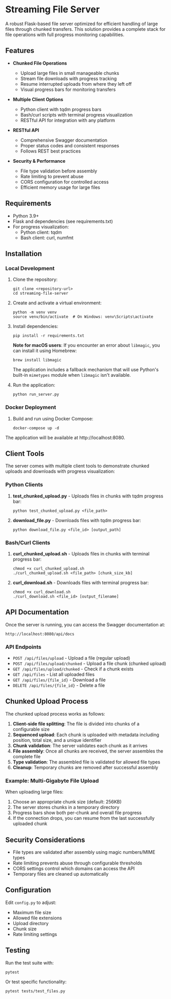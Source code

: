 # Streaming File Server

A robust Flask-based file server optimized for efficient handling of large files through chunked transfers. This solution provides a complete stack for file operations with full progress monitoring capabilities.

## Features

- **Chunked File Operations**
  - Upload large files in small manageable chunks
  - Stream file downloads with progress tracking
  - Resume interrupted uploads from where they left off
  - Visual progress bars for monitoring transfers

- **Multiple Client Options**
  - Python client with tqdm progress bars
  - Bash/curl scripts with terminal progress visualization
  - RESTful API for integration with any platform

- **RESTful API**
  - Comprehensive Swagger documentation
  - Proper status codes and consistent responses
  - Follows REST best practices

- **Security & Performance**
  - File type validation before assembly
  - Rate limiting to prevent abuse
  - CORS configuration for controlled access
  - Efficient memory usage for large files

## Requirements

- Python 3.9+
- Flask and dependencies (see requirements.txt)
- For progress visualization:
  - Python client: tqdm
  - Bash client: curl, numfmt

## Installation

### Local Development

1. Clone the repository:
   ```
   git clone <repository-url>
   cd streaming-file-server
   ```

2. Create and activate a virtual environment:
   ```
   python -m venv venv
   source venv/bin/activate  # On Windows: venv\Scripts\activate
   ```

3. Install dependencies:
   ```
   pip install -r requirements.txt
   ```

   **Note for macOS users**: If you encounter an error about `libmagic`, you can install it using Homebrew:
   ```
   brew install libmagic
   ```
   
   The application includes a fallback mechanism that will use Python's built-in `mimetypes` module when `libmagic` isn't available.

4. Run the application:
   ```
   python run_server.py
   ```

### Docker Deployment

1. Build and run using Docker Compose:
   ```
   docker-compose up -d
   ```

The application will be available at http://localhost:8080.

## Client Tools

The server comes with multiple client tools to demonstrate chunked uploads and downloads with progress visualization:

### Python Clients

1. **test_chunked_upload.py** - Uploads files in chunks with tqdm progress bar:
   ```
   python test_chunked_upload.py <file_path>
   ```

2. **download_file.py** - Downloads files with tqdm progress bar:
   ```
   python download_file.py <file_id> [output_path]
   ```

### Bash/Curl Clients

1. **curl_chunked_upload.sh** - Uploads files in chunks with terminal progress bar:
   ```
   chmod +x curl_chunked_upload.sh
   ./curl_chunked_upload.sh <file_path> [chunk_size_kb]
   ```

2. **curl_download.sh** - Downloads files with terminal progress bar:
   ```
   chmod +x curl_download.sh
   ./curl_download.sh <file_id> [output_filename]
   ```

## API Documentation

Once the server is running, you can access the Swagger documentation at:

```
http://localhost:8080/api/docs
```

### API Endpoints

- `POST /api/files/upload` - Upload a file (regular upload)
- `POST /api/files/upload/chunked` - Upload a file chunk (chunked upload)
- `GET /api/files/upload/chunked` - Check if a chunk exists
- `GET /api/files` - List all uploaded files
- `GET /api/files/{file_id}` - Download a file
- `DELETE /api/files/{file_id}` - Delete a file

## Chunked Upload Process

The chunked upload process works as follows:

1. **Client-side file splitting**: The file is divided into chunks of a configurable size
2. **Sequenced upload**: Each chunk is uploaded with metadata including position, total size, and a unique identifier
3. **Chunk validation**: The server validates each chunk as it arrives
4. **File assembly**: Once all chunks are received, the server assembles the complete file
5. **Type validation**: The assembled file is validated for allowed file types
6. **Cleanup**: Temporary chunks are removed after successful assembly

### Example: Multi-Gigabyte File Upload

When uploading large files:

1. Choose an appropriate chunk size (default: 256KB)
2. The server stores chunks in a temporary directory
3. Progress bars show both per-chunk and overall file progress
4. If the connection drops, you can resume from the last successfully uploaded chunk

## Security Considerations

- File types are validated after assembly using magic numbers/MIME types
- Rate limiting prevents abuse through configurable thresholds
- CORS settings control which domains can access the API
- Temporary files are cleaned up automatically

## Configuration

Edit `config.py` to adjust:

- Maximum file size
- Allowed file extensions
- Upload directory
- Chunk size
- Rate limiting settings

## Testing

Run the test suite with:

```
pytest
```

Or test specific functionality:

```
pytest tests/test_files.py
